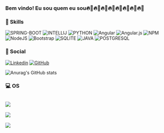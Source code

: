 ### Bem vindo! Eu sou quem eu sou🔥🚀🔥🚀🔥🚀🔥🚀🔥🚀🔥🚀🔥🚀🔥🚀
### 🚀 Skills  
![SPRING-BOOT](https://img.shields.io/badge/Spring-6DB33F?style=for-the-badge&logo=spring&logoColor=white)
![INTELLIJ](https://img.shields.io/badge/IntelliJ_IDEA-000000.svg?style=for-the-badge&logo=intellij-idea&logoColor=white)
![PYTHON](https://img.shields.io/badge/Python-3776AB?style=for-the-badge&logo=python&logoColor=white)
![Angular](https://img.shields.io/badge/angular-%23DD0031.svg?style=for-the-badge&logo=angular&logoColor=white)
![Angular.js](https://img.shields.io/badge/angular.js-%23E23237.svg?style=for-the-badge&logo=angularjs&logoColor=white)
![NPM](https://img.shields.io/badge/NPM-%23000000.svg?style=for-the-badge&logo=npm&logoColor=white)
![NodeJS](https://img.shields.io/badge/node.js-6DA55F?style=for-the-badge&logo=node.js&logoColor=white)
![Bootstrap](https://img.shields.io/badge/bootstrap-%23563D7C.svg?style=for-the-badge&logo=bootstrap&logoColor=white)
![SQLITE](https://img.shields.io/badge/SQLite-07405E?style=for-the-badge&logo=sqlite&logoColor=white)
![JAVA](https://img.shields.io/badge/Java-ED8B00?style=for-the-badge&logo=java&logoColor=white)
![POSTGRESQL](https://img.shields.io/badge/PostgreSQL-316192?style=for-the-badge&logo=postgresql&logoColor=white)




### 📱 Social 
[![Linkedin](https://img.shields.io/badge/LinkedIn-0077B5?style=for-the-badge&logo=linkedin&logoColor=white)](https://www.linkedin.com/in/jarmison-paiva/)
[![GitHub](https://img.shields.io/badge/GitHub-100000?style=for-the-badge&logo=github&logoColor=white)](https://github.com/FireXtz)

![Anurag's GitHub stats](https://github-readme-stats.vercel.app/api?username=FireXtz&show_icons=true&theme=radical)

### 💻 OS 

<div style ="display: inline_block"> <br/>
<img src="https://img.shields.io/badge/Ubuntu-E95420?style=for-the-badge&logo=ubuntu&logoColor=white">
</div>

<div style ="display: inline_block"> <br/>
<img src="https://img.shields.io/badge/Windows-0078D6?style=for-the-badge&logo=windows&logoColor=white">
</div>

<div style ="display: inline_block"> <br/>
<img src="https://img.shields.io/badge/Linux_Mint-87CF3E?style=for-the-badge&logo=linux-mint&logoColor=white">
</div>

